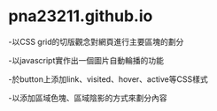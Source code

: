 # pna23211.github.io
  -以CSS grid的切版觀念對網頁進行主要區塊的劃分
  
  -以javascript實作出一個圖片自動輪播的功能
  
  -於button上添加link、visited、hover、active等CSS樣式
  
  -以添加區域色塊、區域陰影的方式來劃分內容

